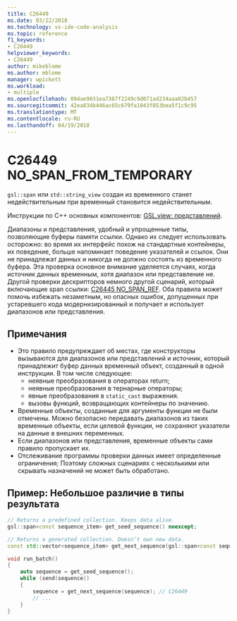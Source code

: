 ```yaml
---
title: C26449
ms.date: 03/22/2018
ms.technology: vs-ide-code-analysis
ms.topic: reference
f1_keywords:
- C26449
helpviewer_keywords:
- C26449
author: mikeblome
ms.author: mblome
manager: wpickett
ms.workload:
- multiple
ms.openlocfilehash: 094ae9031ea7387f2249c9d071ad234aaa02b457
ms.sourcegitcommit: 42ea834b446ac65c679fa1043f853bea5f1c9c95
ms.translationtype: MT
ms.contentlocale: ru-RU
ms.lasthandoff: 04/19/2018
---
```

# <a name="c26449-nospanfromtemporary"></a>C26449 NO_SPAN_FROM_TEMPORARY

`gsl::span` или `std::string_view` создан из временного станет недействительным при временный становится недействительным.

Инструкции по C++ основных компонентов: [GSL.view: представлений](https://github.com/isocpp/CppCoreGuidelines/blob/master/CppCoreGuidelines.md#gslview-views).

Диапазоны и представления, удобный и упрощенные типы, позволяющие буферы памяти ссылки. Однако их следует использовать осторожно: во время их интерфейс похож на стандартные контейнеры, их поведение, больше напоминает поведение указателей и ссылок. Они не принадлежат данных и никогда не должно состоять из временного буфера. Эта проверка основное внимание уделяется случаях, когда источник данных временным, хотя диапазон или представление не. Другой проверки дескрипторов немного другой сценарий, который включающие span ссылки: [C26445 NO_SPAN_REF](c26445.md). Оба правила может помочь избежать незаметным, но опасных ошибок, допущенных при устаревшего кода модернизированный и получает и использует диапазонов или представления.

## <a name="remarks"></a>Примечания

- Это правило предупреждает об местах, где конструкторы вызываются для диапазонов или представлений и источник, который принадлежит буфер данных временный объект, созданный в одной инструкции. В том числе следующее:
  - неявные преобразования в операторах return;
  - неявные преобразования в тернарные операторы;
  - явные преобразования в `static_cast` выражения.
  - вызовы функций, возвращающих контейнеры по значению.
- Временные объекты, созданные для аргументы функции не были отмечены. Можно безопасно передавать диапазонов из таких временные объекты, если целевой функции, не сохраняют указатели на данные в внешних переменных.
- Если диапазонов или представления, временные объекты сами правило пропускает их.
- Отслеживание программы проверки данных имеет определенные ограничения; Поэтому сложных сценариях с несколькими или скрывать назначений не может быть обработано.

## <a name="example-subtle-difference-in-result-types"></a>Пример: Небольшое различие в типы результата

```cpp
// Returns a predefined collection. Keeps data alive.
gsl::span<const sequence_item> get_seed_sequence() noexcept;

// Returns a generated collection. Doesn’t own new data.
const std::vector<sequence_item> get_next_sequence(gsl::span<const sequence_item>);

void run_batch()
{
    auto sequence = get_seed_sequence();
    while (send(sequence))
    {
        sequence = get_next_sequence(sequence); // C26449
        // ...
    }
}
```

